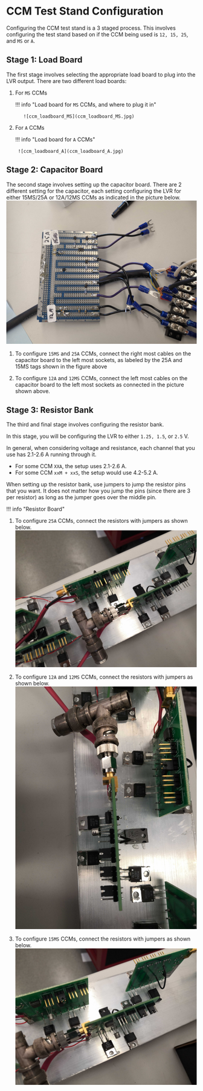# CCM Test Stand Configuration

Configuring the CCM test stand is a 3 staged process. This involves configuring
the test stand based on if the CCM being used is `12, 15, 25`, and `MS` or `A`.

## Stage 1: Load Board

The first stage involves selecting the appropriate load board to plug into the
LVR output. There are two different load boards:

1. For `MS` CCMs

    !!! info "Load board for `MS` CCMs, and where to plug it in"

          ![ccm_loadboard_MS](ccm_loadboard_MS.jpg)

2. For `A` CCMs

    !!! info "Load board for `A` CCMs"

        ![ccm_loadboard_A](ccm_loadboard_A.jpg)


## Stage 2: Capacitor Board

The second stage involves setting up the capacitor board. There are 2 different
setting for the capacitor, each setting configuring the LVR for either 15MS/25A or 12A/12MS
CCMs as indicated in the picture below.
![ccm_capboard](ccm_capboard.jpg)

1. To configure `15MS` and `25A` CCMs, connect the right most cables on the capacitor board
    to the left most sockets, as labeled by the 25A and 15MS tags shown in the figure above
       
2. To configure `12A` and `12MS` CCMs, connect the left most cables on the capacitor board
    to the left most sockets as connected in the picture shown above. 

   
## Stage 3: Resistor Bank

The third and final stage involves configuring the resistor bank.

In this stage, you will be configuring the LVR to either `1.25, 1.5`, or `2.5` V.

In general, when considering voltage and resistance, each channel that you use
has 2.1-2.6 A running through it.

- For some CCM `XXA`, the setup uses 2.1-2.6 A.
- For some CCM `xxM + xxS`, the setup would use 4.2-5.2 A.

When setting up the resistor bank, use jumpers to jump the resistor pins that
you want. It does not matter how you jump the pins (since there are 3 per
resistor) as long as the jumper goes over the middle pin.

!!! info "Resistor Board"

1. To configure `25A` CCMs, connect the resistors with jumpers as shown below.
    ![ccm_12A](ccm_25A.jpg)
        
2. To configure `12A` and `12MS` CCMs, connect the resistors with jumpers as shown below.
    ![ccm_12A](ccm_12A.jpg)
    
3. To configure `15MS` CCMs, connect the resistors with jumpers as shown below.
    ![ccm_15MS](ccm_15MS.jpg)
    
    
    
